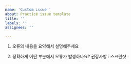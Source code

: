 ```yaml
---
name: 'Custom issue '
about: Practice issue template
title: ''
labels: ''
assignees: ''

---
```


1. 오류의 내용을 요약해서 설명해주세요

2. 정확하게 어떤 부분에서 오류가 발생하나요? 권장사항 : 스크린샷
